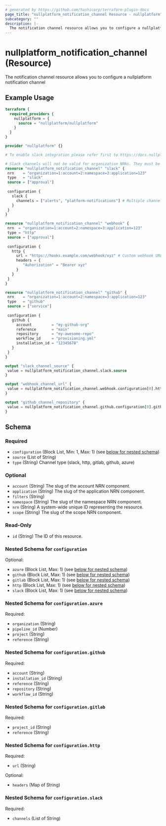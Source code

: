 ```yaml
---
# generated by https://github.com/hashicorp/terraform-plugin-docs
page_title: "nullplatform_notification_channel Resource - nullplatform"
subcategory: ""
description: |-
  The notification channel resource allows you to configure a nullplatform notification channel
---
```


# nullplatform_notification_channel (Resource)

The notification channel resource allows you to configure a nullplatform notification channel

## Example Usage

```terraform
terraform {
  required_providers {
    nullplatform = {
      source = "nullplatform/nullplatform"
    }
  }
}

provider "nullplatform" {}

# To enable slack integration please refer first to https://docs.nullplatform.com/docs/notifications/#slack

# Slack channels will not be valid for organization NRNs. They must be in a lower level, at least account level.
resource "nullplatform_notification_channel" "slack" {
 nrn    = "organization=1:account=2:namespace=3:application=123"
 type   = "slack"
 source = ["approval"]
 
 configuration {
   slack {
     channels = ["alerts", "platform-notifications"] # Multiple channels can be specified
   }
 }
}

resource "nullplatform_notification_channel" "webhook" {
 nrn  = "organization=1:account=2:namespace=3:application=123"
 type = "http"
 source = ["approval"]
 
 configuration {
   http {
     url = "https://hooks.example.com/webhook/xyz" # Custom webhook URL - can contain headers
     headers = {
        "Auhorization" = "Bearer xyz"
     }
   }
 }
}

resource "nullplatform_notification_channel" "github" {
 nrn    = "organization=1:account=2:namespace=3:application=123"
 type   = "github"
 source = ["service"]
 
 configuration {
   github {
     account         = "my-github-org"
     reference       = "main"
     repository      = "my-awesome-repo"
     workflow_id     = "provisioning.yml"
     installation_id = "12345678"
   }
 }
}

output "slack_channel_source" {
 value = nullplatform_notification_channel.slack.source
}

output "webhook_channel_url" {
 value = nullplatform_notification_channel.webhook.configuration[0].http[0].url
}

output "github_channel_repository" {
 value = nullplatform_notification_channel.github.configuration[0].github[0].repository
}
```

<!-- schema generated by tfplugindocs -->
## Schema

### Required

- `configuration` (Block List, Min: 1, Max: 1) (see [below for nested schema](#nestedblock--configuration))
- `source` (List of String)
- `type` (String) Channel type (slack, http, gitlab, github, azure)

### Optional

- `account` (String) The slug of the account NRN component.
- `application` (String) The slug of the application NRN component.
- `filters` (String)
- `namespace` (String) The slug of the namespace NRN component.
- `nrn` (String) A system-wide unique ID representing the resource.
- `scope` (String) The slug of the scope NRN component.

### Read-Only

- `id` (String) The ID of this resource.

<a id="nestedblock--configuration"></a>
### Nested Schema for `configuration`

Optional:

- `azure` (Block List, Max: 1) (see [below for nested schema](#nestedblock--configuration--azure))
- `github` (Block List, Max: 1) (see [below for nested schema](#nestedblock--configuration--github))
- `gitlab` (Block List, Max: 1) (see [below for nested schema](#nestedblock--configuration--gitlab))
- `http` (Block List, Max: 1) (see [below for nested schema](#nestedblock--configuration--http))
- `slack` (Block List, Max: 1) (see [below for nested schema](#nestedblock--configuration--slack))

<a id="nestedblock--configuration--azure"></a>
### Nested Schema for `configuration.azure`

Required:

- `organization` (String)
- `pipeline_id` (Number)
- `project` (String)
- `reference` (String)


<a id="nestedblock--configuration--github"></a>
### Nested Schema for `configuration.github`

Required:

- `account` (String)
- `installation_id` (String)
- `reference` (String)
- `repository` (String)
- `workflow_id` (String)


<a id="nestedblock--configuration--gitlab"></a>
### Nested Schema for `configuration.gitlab`

Required:

- `project_id` (String)
- `reference` (String)


<a id="nestedblock--configuration--http"></a>
### Nested Schema for `configuration.http`

Required:

- `url` (String)

Optional:

- `headers` (Map of String)


<a id="nestedblock--configuration--slack"></a>
### Nested Schema for `configuration.slack`

Required:

- `channels` (List of String)
